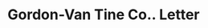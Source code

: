 ---
doi: 10.7916/D8GJ0VZS
date_other: '1918'
date_other_textual: '1918'
form: correspondence
genre:
- Letters (correspondence)
name:
- Gordon-Van Tine Co.
object_in_context_url: https://biggert.cul.columbia.edu/items/view/ave_biggert_00132
subject_hierarchical_geographic:
- Davenport, Iowa, United States
subject_name:
- Gordon-Van Tine Co.
title: Gordon-Van Tine Co.. Letter
sort_title: Gordon-Van Tine Co.. Letter
call_number: ave_biggert_00132
coordinates:
- 41.543055555555554,-90.59083333333332
pid: ave_biggert_00132
identifiers: ave_biggert_00132
thumbnail: https://derivativo-2.library.columbia.edu/iiif/2/ldpd:342785/full/!256,256/0/native.jpg
permalink: /biggert/ave_biggert_00132/
layout: iiif-image-page
---